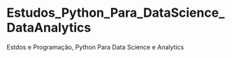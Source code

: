 # Estudos_Python_Para_DataScience_DataAnalytics
 Estdos e Programação, Python Para Data Science e Analytics
